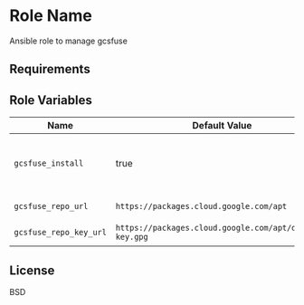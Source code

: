 Role Name
=========

Ansible role to manage gcsfuse

Requirements
------------



Role Variables
--------------

| Name           | Default Value | Description                        |
| -------------- | ------------- | -----------------------------------|
| `gcsfuse_install`| true | Install and configure, false will remove all changes |
| `gcsfuse_repo_url`| `https://packages.cloud.google.com/apt` | Base URL of the repo. |
| `gcsfuse_repo_key_url`| `https://packages.cloud.google.com/apt/doc/apt-key.gpg` | URL for repo key. |


License
-------

BSD
